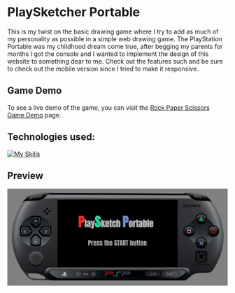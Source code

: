 # PlaySketcher Portable
This is my twist on the basic drawing game where I try to add as much of my personality as possible in a simple web drawing game. The PlayStation Portable was my childhood dream come true, after begging my parents for months I got the console and I wanted to implement the design of this website to something dear to me. Check out the features such and be sure to check out the mobile version since I tried to make it responsive.

## Game Demo

To see a live demo of the game, you can visit the [Rock Paper Scissors Game Demo](https://jakaambrus.github.io/PlaySketch_Portable/) page.

## Technologies used:
[![My Skills](https://skills.thijs.gg/icons?i=html,css,js)](https://skills.thijs.gg)

## Preview
![Preview](./img/Preview.PNG)

